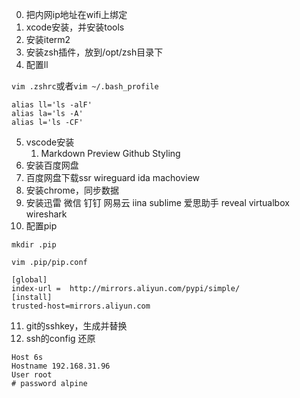 0. 把内网ip地址在wifi上绑定
1. xcode安装，并安装tools
2. 安装iterm2
3. 安装zsh插件，放到/opt/zsh目录下
4. 配置ll

`vim .zshrc`或者`vim ~/.bash_profile`
```
alias ll='ls -alF'
alias la='ls -A'
alias l='ls -CF'
```
5. vscode安装
    1. Markdown Preview Github Styling
6. 安装百度网盘
7. 百度网盘下载ssr wireguard ida machoview 
8. 安装chrome，同步数据
9. 安装迅雷 微信 钉钉 网易云 iina sublime 爱思助手 reveal virtualbox wireshark
10. 配置pip

`mkdir .pip`

`vim .pip/pip.conf`

```
[global]
index-url =  http://mirrors.aliyun.com/pypi/simple/
[install]
trusted-host=mirrors.aliyun.com
```
11. git的sshkey，生成并替换
12. ssh的config 还原
```
Host 6s
Hostname 192.168.31.96
User root
# password alpine
```
